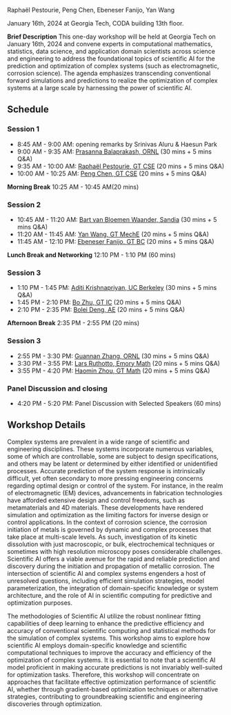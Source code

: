 Raphaël Pestourie, Peng Chen, Ebeneser Fanijo, Yan Wang

January 16th, 2024 at Georgia Tech, CODA building 13th floor.

**Brief Description** This one-day workshop will be held at Georgia Tech on January 16th, 2024 and convene experts in computational mathematics, statistics, data science, and application domain scientists across science and engineering to address the foundational topics of scientific AI for the prediction and optimization of complex systems (such as electromagnetic, corrosion science). The agenda emphasizes transcending conventional forward simulations and predictions to realize the optimization of complex systems at a large scale by harnessing the power of scientific AI. 

## Schedule

### Session 1

- 8:45 AM - 9:00 AM: opening remarks by Srinivas Aluru & Haesun Park
- 9:00 AM - 9:35 AM: [Prasanna Balaprakash, ORNL](https://www.ornl.gov/staff-profile/prasanna-balaprakash) (30 mins + 5 mins Q&A)
- 9:35 AM - 10:00 AM: [Raphaël Pestourie, GT CSE](https://www.raphaelpestourie.com/) (20 mins + 5 mins Q&A)
- 10:00 AM - 10:25 AM: [Peng Chen, GT CSE](https://faculty.cc.gatech.edu/~pchen402/) (20 mins + 5 mins Q&A)

**Morning Break** 10:25 AM - 10:45 AM(20 mins)

### Session 2

- 10:45 AM - 11:20 AM: [Bart van Bloemen Waander, Sandia](https://www.sandia.gov/ccr/staff/bart-g-van-bloemen-waanders/) (30 mins + 5 mins Q&A)
- 11:20 AM - 11:45 AM: [Yan Wang, GT MechE](https://research.gatech.edu/yan-wang) (20 mins + 5 mins Q&A)
- 11:45 AM - 12:10 PM: [Ebeneser Fanijo, GT BC](https://bc.gatech.edu/people/ebenezer-fanijo) (20 mins + 5 mins Q&A)

**Lunch Break and Networking** 12:10 PM - 1:10 PM (60 mins)

### Session 3

- 1:10 PM - 1:45 PM: [Aditi Krishnapriyan, UC Berkeley](https://a1k12.github.io/) (30 mins + 5 mins Q&A)
- 1:45 PM - 2:10 PM: [Bo Zhu, GT IC](https://faculty.cc.gatech.edu/~bozhu/) (20 mins + 5 mins Q&A)
- 2:10 PM - 2:35 PM: [Bolei Deng, AE](https://www.boleideng.com/) (20 mins + 5 mins Q&A)

**Afternoon Break** 2:35 PM - 2:55 PM (20 mins)

### Session 3

- 2:55 PM - 3:30 PM: [Guannan Zhang, ORNL](https://www.ornl.gov/staff-profile/guannan-zhang) (30 mins + 5 mins Q&A)
- 3:30 PM - 3:55 PM: [Lars Ruthotto, Emory Math](https://www.math.emory.edu/~lruthot/) (20 mins + 5 mins Q&A)
- 3:55 PM - 4:20 PM: [Haomin Zhou, GT Math](https://hmzhou.math.gatech.edu/) (20 mins + 5 mins Q&A)

### Panel Discussion and closing 

- 4:20 PM - 5:20 PM: Panel Discussion with Selected Speakers (60 mins)

## Workshop Details

Complex systems are prevalent in a wide range of scientific and engineering disciplines. These systems incorporate numerous variables, some of which are controllable, some are subject to design specifications, and others may be latent or determined by either identified or unidentified processes. Accurate prediction of the system response is intrinsically difficult, yet often secondary to more pressing engineering concerns regarding optimal design or control of the system. For instance, in the realm of electromagnetic (EM) devices, advancements in fabrication technologies have afforded extensive design and control freedoms, such as metamaterials and 4D materials. These developments have rendered simulation and optimization as the limiting factors for inverse design or control applications. In the context of corrosion science, the corrosion initiation of metals is governed by dynamic and complex processes that take place at multi-scale levels. As such, investigation of its kinetic dissolution with just macroscopic, or bulk, electrochemical techniques or sometimes with high resolution microscopy poses considerable challenges. Scientific AI offers a viable avenue for the rapid and reliable prediction and discovery during the initiation and propagation of metallic corrosion. The intersection of scientific AI and complex systems engenders a host of unresolved questions, including efficient simulation strategies, model parameterization, the integration of domain-specific knowledge or system architecture, and the role of AI in scientific computing for predictive and optimization purposes. 
 
The methodologies of Scientific AI utilize the robust nonlinear fitting capabilities of deep learning to enhance the predictive efficiency and accuracy of conventional scientific computing and statistical methods for the simulation of complex systems. This workshop aims to explore how scientific AI employs domain-specific knowledge and scientific computational techniques to improve the accuracy and efficiency of the optimization of complex systems. It is essential to note that a scientific AI model proficient in making accurate predictions is not invariably well-suited for optimization tasks. Therefore, this workshop will concentrate on approaches that facilitate effective optimization performance of scientific AI, whether through gradient-based optimization techniques or alternative strategies, contributing to groundbreaking scientific and engineering discoveries through optimization. 
